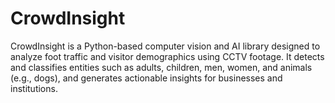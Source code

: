 # CrowdInsight
CrowdInsight is a Python-based computer vision and AI library designed to analyze foot traffic and visitor demographics using CCTV footage. It detects and classifies entities such as adults, children, men, women, and animals (e.g., dogs), and generates actionable insights for businesses and institutions.
